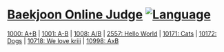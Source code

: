 # [Baekjoon Online Judge](https://www.acmicpc.net/) [![Language](https://img.shields.io/badge/language-C%20%2F%20C%2B%2B2a-red.svg)](#)

 [1000: A+B](./problems/01000.c) |
 [1001: A-B](./problems/01001.c) |
 [1008: A/B](./problems/01008.c) |
 [2557: Hello World](./problems/02557.c) |
 [10171: Cats](./problems/10171.c) |
 [10172: Dogs](./problems/10172.c) |
 [10718: We love kriii](./problems/10718.c) |
 [10998: AxB](./problems/10998.c) 
